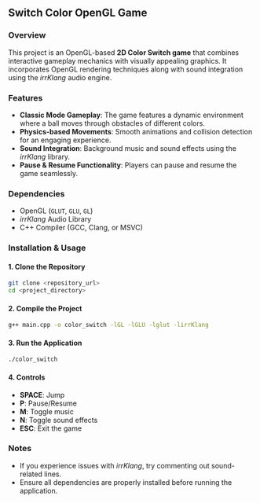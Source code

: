 ## Switch Color OpenGL Game

### Overview
This project is an OpenGL-based **2D Color Switch game** that combines interactive gameplay mechanics with visually appealing graphics. It incorporates OpenGL rendering techniques along with sound integration using the *irrKlang* audio engine.

### Features
- **Classic Mode Gameplay**: The game features a dynamic environment where a ball moves through obstacles of different colors.
- **Physics-based Movements**: Smooth animations and collision detection for an engaging experience.
- **Sound Integration**: Background music and sound effects using the *irrKlang* library.
- **Pause & Resume Functionality**: Players can pause and resume the game seamlessly.

### Dependencies
- OpenGL (`GLUT`, `GLU`, `GL`)
- *irrKlang* Audio Library
- C++ Compiler (GCC, Clang, or MSVC)

### Installation & Usage
#### 1. Clone the Repository
```bash
git clone <repository_url>
cd <project_directory>
```

#### 2. Compile the Project
```bash
g++ main.cpp -o color_switch -lGL -lGLU -lglut -lirrKlang
```

#### 3. Run the Application
```bash
./color_switch
```

#### 4. Controls
- **SPACE**: Jump
- **P**: Pause/Resume
- **M**: Toggle music
- **N**: Toggle sound effects
- **ESC**: Exit the game

### Notes
- If you experience issues with *irrKlang*, try commenting out sound-related lines.
- Ensure all dependencies are properly installed before running the application.

